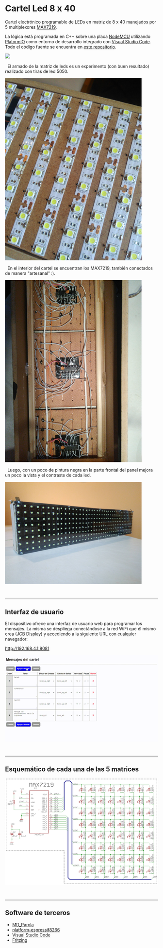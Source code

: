 # Cartel Led 8 x 40

Cartel electrónico programable de LEDs en matriz de 8 x 40 manejados por 5 multiplexores [MAX7219](misc/max7219.pdf).

La lógica está programada en C++ sobre una placa [NodeMCU](https://github.com/nodemcu) utilizando [PlatormIO](https://platformio.org/) como entorno de desarrollo integrado con [Visual Studio Code](https://code.visualstudio.com/). Todo el código fuente se encuentra en <a href="https://github.com/jcbryksa/cartel-led-8x40" target="_blank">este repositorio</a>.


<a href="https://www.youtube.com/watch?v=uIsm9Eb4sG4" target="_blank"><img src="https://img.youtube.com/vi/uIsm9Eb4sG4/0.jpg"></a>

&nbsp;
El armado de la matriz de leds es un experimento (con buen resultado) realizado con tiras de led 5050.

<img src="misc/tiras-led-01.jpg" width="450" />

&nbsp;
En el interior del cartel se encuentran los MAX7219, también conectados de manera "artesanal" :).

<img src="misc/interior-01.jpg" width="450" />

&nbsp;
Luego, con un poco de pintura negra en la parte frontal del panel mejora un poco la vista y el contraste de cada led.

<img src="misc/frente-01.jpg" width="450" />

&nbsp;

---

## Interfaz de usuario

El dispositivo ofrece una interfaz de usuario web para programar los mensajes. La misma se despliega conectándose a la red WiFi que él mismo crea (JCB Display) y accediendo a la siguiente URL con cualquier navegador:

http://192.168.4.1:8081

![Interfaz web](misc/cartel-led-interfaz-web.gif)

&nbsp;

---

## Esquemático de cada una de las 5 matrices

![Diagrama esquemático](misc/esquematico-matriz.png)

&nbsp;

---


## Software de terceros

* [MD_Parola](https://github.com/MajicDesigns/MD_Parola)
* [platform-espressif8266](https://github.com/platformio/platform-espressif8266)
* [Visual Studio Code](https://code.visualstudio.com/)
* [Fritzing](https://fritzing.org/)
